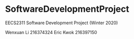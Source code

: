 # SoftwareDevelopmentProject
EECS2311 Software Development Project (Winter 2020)

Wenxuan Li 216374324
Eric Kwok 216397150
